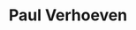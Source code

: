 ---
title: "Paul Verhoeven"
hashtag: "paul-verhoeven"
born-on: 1938-07-18
layout: hashtag
tags:
  - Dutch
  - Director
  - Human Being
  - alive at the moment
---
